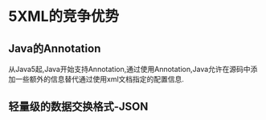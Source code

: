 ﻿# 5XML的竞争优势
## Java的Annotation
从Java5起,Java开始支持Annotation,通过使用Annotation,Java允许在源码中添加一些额外的信息替代通过使用xml文档指定的配置信息.
## 轻量级的数据交换格式-JSON